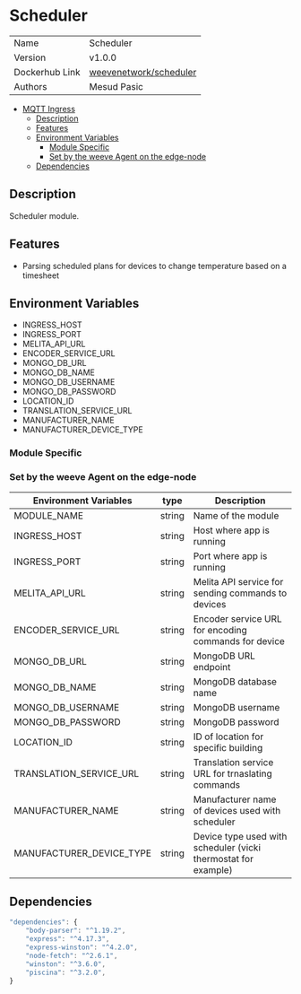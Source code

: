 # Scheduler

|                |                            |
| -------------- | -------------------------- |
| Name           | Scheduler                  |
| Version        | v1.0.0                     |
| Dockerhub Link | [weevenetwork/scheduler]() |
| Authors        | Mesud Pasic                |

- [MQTT Ingress](#scheduler)
  - [Description](#description)
  - [Features](#features)
  - [Environment Variables](#environment-variables)
    - [Module Specific](#module-specific)
    - [Set by the weeve Agent on the edge-node](#set-by-the-weeve-agent-on-the-edge-node)
  - [Dependencies](#dependencies)

## Description

Scheduler module.

## Features

- Parsing scheduled plans for devices to change temperature based on a timesheet

## Environment Variables

- INGRESS_HOST
- INGRESS_PORT
- MELITA_API_URL
- ENCODER_SERVICE_URL
- MONGO_DB_URL
- MONGO_DB_NAME
- MONGO_DB_USERNAME
- MONGO_DB_PASSWORD
- LOCATION_ID
- TRANSLATION_SERVICE_URL
- MANUFACTURER_NAME
- MANUFACTURER_DEVICE_TYPE

### Module Specific

### Set by the weeve Agent on the edge-node

| Environment Variables    | type   | Description                                                    |
| ------------------------ | ------ | -------------------------------------------------------------- |
| MODULE_NAME              | string | Name of the module                                             |
| INGRESS_HOST                | string | Host where app is running                                      |
| INGRESS_PORT                | string | Port where app is running                                      |
| MELITA_API_URL           | string | Melita API service for sending commands to devices             |
| ENCODER_SERVICE_URL      | string | Encoder service URL for encoding commands for device           |
| MONGO_DB_URL             | string | MongoDB URL endpoint                                           |
| MONGO_DB_NAME            | string | MongoDB database name                                          |
| MONGO_DB_USERNAME        | string | MongoDB username                                               |
| MONGO_DB_PASSWORD        | string | MongoDB password                                               |
| LOCATION_ID              | string | ID of location for specific building                           |
| TRANSLATION_SERVICE_URL  | string | Translation service URL for trnaslating commands               |
| MANUFACTURER_NAME        | string | Manufacturer name of devices used with scheduler               |
| MANUFACTURER_DEVICE_TYPE | string | Device type used with scheduler (vicki thermostat for example) |

## Dependencies

```js
"dependencies": {
    "body-parser": "^1.19.2",
    "express": "^4.17.3",
    "express-winston": "^4.2.0",
    "node-fetch": "^2.6.1",
    "winston": "^3.6.0",
	"piscina": "^3.2.0",
}
```
